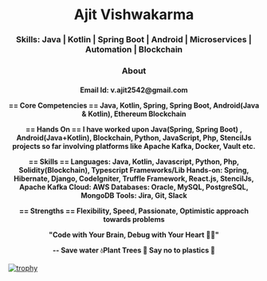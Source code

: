 <h1 align="center">Ajit Vishwakarma</h1>
<h3 align="center">Skills: Java | Kotlin | Spring Boot | Android | Microservices | Automation | Blockchain</h3>

<h3 align="center">About</h3>

<h4 align="center">
Email Id: v.ajit2542@gmail.com

== Core Competencies ==
Java, Kotlin, Spring, Spring Boot, Android(Java & Kotlin), Ethereum Blockchain

== Hands On ==
I have worked upon Java(Spring, Spring Boot) , Android(Java+Kotlin), Blockchain, Python, JavaScript, Php, StencilJs projects so far involving platforms like Apache Kafka, Docker, Vault etc.

== Skills ==
Languages: Java, Kotlin, Javascript, Python, Php, Solidity(Blockchain), Typescript
Frameworks/Lib Hands-on: Spring, Hibernate, Django, CodeIgniter, Truffle Framework, React.js, StencilJs, Apache Kafka
Cloud: AWS
Databases: Oracle, MySQL, PostgreSQL, MongoDB
Tools: Jira, Git, Slack

== Strengths ==
Flexibility,
Speed,
Passionate,
Optimistic approach towards problems


"Code with Your Brain, Debug with Your Heart ✌🏼"

-- Save water 💧Plant Trees 🌲 Say no to plastics 🚫
</h4>


[![trophy](https://github-profile-trophy.vercel.app/?username=ajitvishwakarma&theme=onedark)](https://github.com/ryo-ma/github-profile-trophy)

<!--
**ajitvishwakarma/ajitvishwakarma** is a ✨ _special_ ✨ repository because its `README.md` (this file) appears on your GitHub profile.

Here are some ideas to get you started:

- 🔭 I’m currently working on ...
- 🌱 I’m currently learning ...
- 👯 I’m looking to collaborate on ...
- 🤔 I’m looking for help with ...
- 💬 Ask me about ...
- 📫 How to reach me: ...
- 😄 Pronouns: ...
- ⚡ Fun fact: ...
-->
